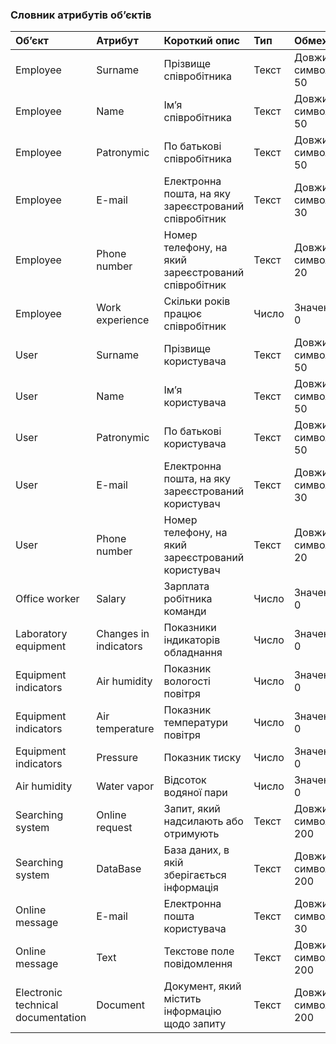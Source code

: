 ### Словник атрибутів об’єктів
|Обʼєкт|Атрибут|Короткий опис|Тип|Обмеження|
|:-|:-|:-|:-|:-|
|Employee|Surname|Прізвище співробітника|Текст|Довжина символів < 50|
|Employee|Name|Імʼя співробітника|Текст|Довжина символів < 50|
|Employee|Patronymic|По батькові співробітника|Текст|Довжина символів < 50|
|Employee|E-mail|Електронна пошта, на яку зареєстрований співробітник|Текст|Довжина символів < 30|
|Employee|Phone number|Номер телефону, на який зареєстрований співробітник|Текст|Довжина символів < 20|
|Employee|Work experience|Скільки років працює співробітник|Число|Значення > 0|
|User|Surname|Прізвище користувача|Текст|Довжина символів < 50|
|User|Name|Імʼя користувача|Текст|Довжина символів < 50|
|User|Patronymic|По батькові користувача|Текст|Довжина символів < 50|
|User|E-mail|Електронна пошта, на яку зареєстрований користувач|Текст|Довжина символів < 30|
|User|Phone number|Номер телефону, на який зареєстрований користувач|Текст|Довжина символів < 20|
|Office worker|Salary|Зарплата робітника команди|Число|Значення > 0|
|Laboratory equipment|Changes in indicators|Показники індикаторів обладнання|Число|Значення > 0|
|Equipment indicators|Air humidity|Показник вологості повітря|Число|Значення > 0|
|Equipment indicators|Air temperature|Показник температури повітря|Число|Значення > 0|
|Equipment indicators|Pressure|Показник тиску|Число|Значення > 0|
|Air humidity|Water vapor|Відсоток водяної пари|Число|Значення > 0|
|Searching system|Online request|Запит, який надсилають або отримують|Текст|Довжина символів < 200|
|Searching system|DataBase|База даних, в якій зберігається інформація|Текст|Довжина символів < 200|
|Online message|E-mail|Електронна пошта користувача|Текст|Довжина символів < 30|
|Online message|Text|Текстове поле повідомлення|Текст|Довжина символів < 200|
|Electronic technical documentation|Document|Документ, який містить інформацію щодо запиту|Текст|Довжина символів < 200|
